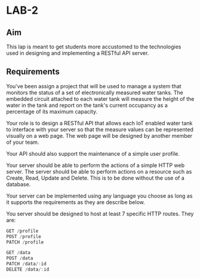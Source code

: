 # LAB-2

## Aim

This lap is meant to get students more accustomed to the technologies used in designing and implementing a RESTful API server.

## Requirements

You've been assign a project that will be used to manage a system that monitors the status of a set of electronically measured water tanks. The embedded circuit attached to each water tank will measure the height of the water in the tank and report on the tank's current occupancy as a percentage of its maximum capacity.

Your role is to design a RESTful API that allows each IoT enabled water tank to interface with your server so that the measure values can be represented visually on a web page. The web page will be designed by another member of your team.

Your API should also support the maintenance of a simple user profile.

Your server should be able to perform the actions of a simple HTTP web server. The server should be able to perform actions on a resource such as Create, Read, Update and Delete. This is to be done without the use of a database.

Your server can be implemented using any language you choose as long as it supports the requirements as they are describe below.

You server should be designed to host at least 7 specific HTTP routes. They are:

```jsx
GET /profile
POST /profile
PATCH /profile

GET /data
POST /data
PATCH /data/:id
DELETE /data/:id
```
